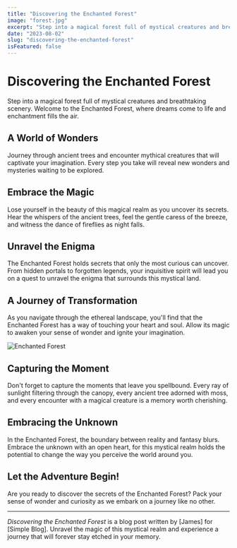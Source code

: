 ```yaml
---
title: "Discovering the Enchanted Forest"
image: "forest.jpg"
excerpt: "Step into a magical forest full of mystical creatures and breathtaking scenery."
date: "2023-08-02"
slug: "discovering-the-enchanted-forest"
isFeatured: false
---
```


# Discovering the Enchanted Forest

Step into a magical forest full of mystical creatures and breathtaking scenery. Welcome to the Enchanted Forest, where dreams come to life and enchantment fills the air.

## A World of Wonders

Journey through ancient trees and encounter mythical creatures that will captivate your imagination. Every step you take will reveal new wonders and mysteries waiting to be explored.

## Embrace the Magic

Lose yourself in the beauty of this magical realm as you uncover its secrets. Hear the whispers of the ancient trees, feel the gentle caress of the breeze, and witness the dance of fireflies as night falls.

## Unravel the Enigma

The Enchanted Forest holds secrets that only the most curious can uncover. From hidden portals to forgotten legends, your inquisitive spirit will lead you on a quest to unravel the enigma that surrounds this mystical land.

## A Journey of Transformation

As you navigate through the ethereal landscape, you'll find that the Enchanted Forest has a way of touching your heart and soul. Allow its magic to awaken your sense of wonder and ignite your imagination.

![Enchanted Forest](forest.jpg)

## Capturing the Moment

Don't forget to capture the moments that leave you spellbound. Every ray of sunlight filtering through the canopy, every ancient tree adorned with moss, and every encounter with a magical creature is a memory worth cherishing.

## Embracing the Unknown

In the Enchanted Forest, the boundary between reality and fantasy blurs. Embrace the unknown with an open heart, for this mystical realm holds the potential to change the way you perceive the world around you.

## Let the Adventure Begin!

Are you ready to discover the secrets of the Enchanted Forest? Pack your sense of wonder and curiosity as we embark on a journey like no other.

---
_Discovering the Enchanted Forest_ is a blog post written by [James] for [Simple Blog]. Unravel the magic of this mystical realm and experience a journey that will forever stay etched in your memory.


